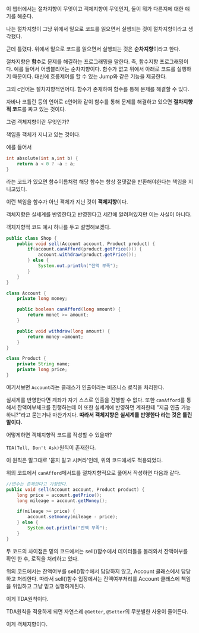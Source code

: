 이 챕터에서는 절차지향이 무엇이고 객체지향이 무엇인지, 둘이 뭐가 다른지에 대한 얘기를 해준다.

나는 절차지향이 그냥 위에서 밑으로 코드를 읽으면서 실행되는 것이 절차지향이라고 생각했다.

근데 틀렸다. 위에서 밑으로 코드를 읽으면서 실행되는 것은 **순차지향**이라고 한다.

절차지향은 **함수**로 문제를 해결하는 프로그래밍을 말한다. 즉, 함수지향 프로그래밍이다.
예를 들어서 어셈블리어는 순차지향이다. 함수가 없고 위에서 아래로 코드를 실행하기 때문이다. 대신에 흐름제어를 할 수 있는 Jump와 같은 기능을 제공한다.

그외 c언어는 절차지향적언어다. 함수가 존재하여 함수를 통해 문제를 해결할 수 있다.

자바나 코틀린 등의 언어로 c언어와 같이 함수를 통해 문제를 해결하고 있으면 **절차지향적 코드**를 짜고 있는 것이다.

그럼 객체지향이란 무엇인가?

책임을 객체가 지니고 있는 것이다.

예를 들어서

```c
int absolute(int a,int b) {
    return a < 0 ? -a : a;
}
```

라는 코드가 있으면 함수이름처럼 해당 함수는 항상 절댓값을 반환해야한다는 책임을 지니고있다.

이런 책임을 함수가 아닌 객체가 지닌 것이 **객체지향**이다.

객체지향은 실세계를 반영한다고 반영한다고 세간에 알려져있지만 이는 사실이 아니다.

객체지향적 코드 예시 하나를 두고 설명해보겠다.

```java
public class Shop {
    public void sell(Account account, Product product) {
        if(account.canAfford(product.getPrice())) {
            account.withdraw(product.getPrice());
        } else {
            System.out.println("잔액 부족");
        }
    }
}

class Account {
    private long money;

    public boolean canAfford(long amount) {
        return monet >= amount;
    }

    public void withdraw(long amount) {
        return money-=amount;
    }
}

class Product {
    private String name;
    private long price;
}

```

여기서보면 `Account`라는 클래스가 인출이라는 비즈니스 로직을 처리한다.

실셰게를 반영한다면 계좌가 자기 스스로 인출을 진행할 수 없다. 또한 `canAfford`를 통해서 잔액여부체크를 진행하는데 이 또한 실세계에 반영하면 계좌한테 "지금 인출 가능하니?"라고 묻는거나 마찬가지다. **따라서 객체지향은 실세계를 반영한다 라는 것은 틀린말이다.**

어떻게하면 객체지향적 코드를 작성할 수 있을까?

`TDA(Tell, Don't Ask)`원칙이 존재한다.

이 원칙은 말그대로 '묻지 말고 시켜라'인데, 위의 코드에서도 적용되었다.

위의 코드에서 `canAfford`메서드를 절차지향적으로 풀어서 작성하면 다음과 같다.

```java
//변수는 존재한다고 가정한다.
public void sell(Account account, Product product) {
    long price = account.getPrice();
    long mileage = account.getMoney();

    if(mileage >= price) {
        account.setmoney(mileage - price);
    } else {
        System.out.println("잔액 부족");
    }
}
```

두 코드의 차이점은 밑의 코드에서는 sell()함수에서 데이터들을 볼러와서 잔액여부를 확인 한 후, 로직을 처리하고 있다.

위의 코드에서는 잔액여부를 sell()함수에서 담당하지 않고, Account 클래스에서 담당하고 처리한다. 따라서 sell()함수 입장에서는 잔액여부처리를 Account 클래스에 책임을 위임하고 그냥 믿고 실행하게된다.

이게 TDA원칙이다.

TDA원칙을 적용하게 되면 자연스레 `@Getter`, `@Setter`의 무분별한 사용이 줄어든다.


이게 객체지향이다.
